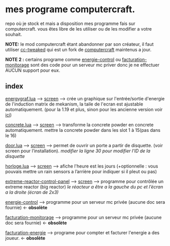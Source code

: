 
# mes programe computercraft.

repo où je stock et mais a disposition mes programme fais sur computercraft.
vous êtes libre de les utiliser ou de les modifier a votre souhait.

**NOTE:**
le mod computercraft étant abandonner par son créateur,
il faut utiliser [cc-tweaked](https://github.com/SquidDev-CC/CC-Tweaked) qui est un fork de [computercraft](https://github.com/dan200/ComputerCraft) maintenus a jour.

**NOTE 2 :**
certains programe comme [energie-control](https://github.com/louino2478/computercraft-programe/tree/master/computercraft/energie-control "energie-control") ou
[facturation-monitorage](https://github.com/louino2478/computercraft-programe/tree/master/computercraft/facturation-monitorage "facturation-monitorage") sont des code pour un serveur mc priver donc je ne effectuer AUCUN support pour eux.

## index
[energygraf.lua](https://github.com/louino2478/computercraft-programe/blob/master/computercraft/energygraf.lua "energygraf.lua") --> [screen](https://i.imgur.com/xsp4kDS.png) --> crée un graphique sur l'entrée/sortie d'energie de l'induction matrix de mekanism, la taile de l'ecran est ajustable automatiquement. (pour la 1.19 et plus, sinon pour les ancienne version voir [ici](https://github.com/louino2478/computercraft-programe/blob/e613eacd37a2c0d14ed037406f4089a6c86ec8bb/computercraft/energygraf.lua))

[concrete.lua](https://github.com/louino2478/computercraft-programe/blob/master/computercraft/concrete.lua "concrete.lua") --> [screen](https://i.imgur.com/QceCQ7e.png) --> transforme la concrete powder en concrete automatiquement. mettre la concrete powder dans les slot 1 à 15(pas dans le 16)

[door.lua](https://github.com/louino2478/computercraft-programe/blob/master/computercraft/door.lua "door.lua") --> [screen](https://i.imgur.com/RAdFh9w.png) --> permet de ouvrir un porte a partir de disquette. (voir screen pour l’installation).
*modifier la ligne 30 pour modifier l'ID de la disquette*

[horloge.lua](https://github.com/louino2478/computercraft-programe/blob/master/computercraft/horloge.lua "horloge.lua") --> [screen](https://i.imgur.com/YtreGwS.png) --> afiche l'heure est les jours (+optionnelle : vous pouvais mettre un rain sensors a l’arrière pour indiquer si il pleut ou pas)

[extreme-reactor-control-panel](https://github.com/louino2478/computercraft-programe/tree/master/computercraft/extreme-reactor-control-panel "extreme-reactor-control-panel") --> [screen](https://i.imgur.com/kNglN1A.png) --> programme pour contrôlée un extreme reactor (big reactor)
*le réacteur a être a la gauche du pc et l’écran a la droite (écran de 2x3)*


[energie-control](https://github.com/louino2478/computercraft-programe/tree/master/computercraft/energie-control "energie-control") --> programme pour un serveur mc privée (aucune doc sera fournie)  <- **obsolète**

[facturation-monitorage](https://github.com/louino2478/computercraft-programe/tree/master/computercraft/facturation-monitorage "facturation-monitorage") --> programme pour un serveur mc privée (aucune doc sera fournie) <- **obsolète**

[facturation-energie](https://github.com/louino2478/computercraft-programe/tree/master/computercraft/facturation-energie "facturation-energie") --> programe pour compter et facturer l'energie a des joueur.  <- **obsolète**

